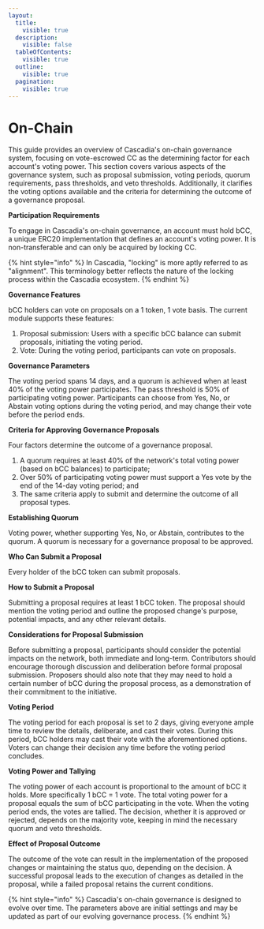 ```yaml
---
layout:
  title:
    visible: true
  description:
    visible: false
  tableOfContents:
    visible: true
  outline:
    visible: true
  pagination:
    visible: true
---
```


# On-Chain

This guide provides an overview of Cascadia's on-chain governance system, focusing on vote-escrowed CC as the determining factor for each account's voting power. This section covers various aspects of the governance system, such as proposal submission, voting periods, quorum requirements, pass thresholds, and veto thresholds. Additionally, it clarifies the voting options available and the criteria for determining the outcome of a governance proposal.



**Participation Requirements**&#x20;

To engage in Cascadia's on-chain governance, an account must hold bCC, a unique ERC20 implementation that defines an account's voting power.  It is non-transferable and can only be acquired by locking CC.

{% hint style="info" %}
In Cascadia, "locking" is more aptly referred to as "alignment".  This terminology better reflects the nature of the locking process within the Cascadia ecosystem.
{% endhint %}



**Governance Features**&#x20;

bCC holders can vote on proposals on a 1 token, 1 vote basis. The current module supports these features:

1. Proposal submission: Users with a specific bCC balance can submit proposals, initiating the voting period.&#x20;
2. Vote: During the voting period, participants can vote on proposals.



**Governance Parameters**&#x20;

The voting period spans 14 days, and a quorum is achieved when at least 40% of the voting power participates. The pass threshold is 50% of participating voting power. Participants can choose from Yes, No, or Abstain voting options during the voting period, and may change their vote before the period ends.



**Criteria for Approving Governance Proposals**&#x20;

Four factors determine the outcome of a governance proposal.

1. A quorum requires at least 40% of the network's total voting power (based on bCC balances) to participate;
2. Over 50% of participating voting power must support a Yes vote by the end of the 14-day voting period; and
3. The same criteria apply to submit and determine the outcome of all proposal types.



**Establishing Quorum**&#x20;

Voting power, whether supporting Yes, No, or Abstain, contributes to the quorum.  A quorum is necessary for a governance proposal to be approved.



**Who Can Submit a Proposal**

Every holder of the bCC token can submit proposals.



**How to Submit a Proposal**

Submitting a proposal requires at least 1 bCC token. The proposal should mention the voting period and outline the proposed change's purpose, potential impacts, and any other relevant details.



**Considerations for Proposal Submission**

Before submitting a proposal, participants should consider the potential impacts on the network, both immediate and long-term. Contributors should encourage thorough discussion and deliberation before formal proposal submission. Proposers should also note that they may need to hold a certain number of bCC during the proposal process, as a demonstration of their commitment to the initiative.



**Voting Period**

The voting period for each proposal is set to 2 days, giving everyone ample time to review the details, deliberate, and cast their votes. During this period, bCC holders may cast their vote with the aforementioned options. Voters can change their decision any time before the voting period concludes.



**Voting Power and Tallying**

The voting power of each account is proportional to the amount of bCC it holds. More specifically 1 bCC = 1 vote. The total voting power for a proposal equals the sum of bCC participating in the vote. When the voting period ends, the votes are tallied. The decision, whether it is approved or rejected, depends on the majority vote, keeping in mind the necessary quorum and veto thresholds.



**Effect of Proposal Outcome**

The outcome of the vote can result in the implementation of the proposed changes or maintaining the status quo, depending on the decision. A successful proposal leads to the execution of changes as detailed in the proposal, while a failed proposal retains the current conditions.

{% hint style="info" %}
Cascadia's on-chain governance is designed to evolve over time. The parameters above are initial settings and may be updated as part of our evolving governance process.
{% endhint %}
